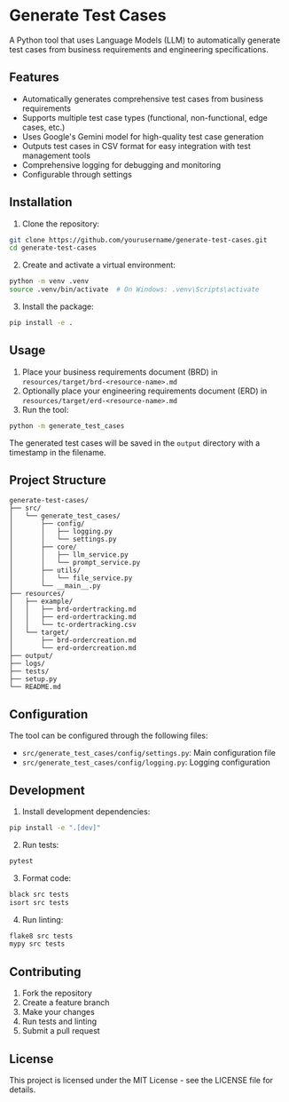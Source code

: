 # Generate Test Cases

A Python tool that uses Language Models (LLM) to automatically generate test cases from business requirements and engineering specifications.

## Features

- Automatically generates comprehensive test cases from business requirements
- Supports multiple test case types (functional, non-functional, edge cases, etc.)
- Uses Google's Gemini model for high-quality test case generation
- Outputs test cases in CSV format for easy integration with test management tools
- Comprehensive logging for debugging and monitoring
- Configurable through settings

## Installation

1. Clone the repository:
```bash
git clone https://github.com/yourusername/generate-test-cases.git
cd generate-test-cases
```

2. Create and activate a virtual environment:
```bash
python -m venv .venv
source .venv/bin/activate  # On Windows: .venv\Scripts\activate
```

3. Install the package:
```bash
pip install -e .
```

## Usage

1. Place your business requirements document (BRD) in `resources/target/brd-<resource-name>.md`
2. Optionally place your engineering requirements document (ERD) in `resources/target/erd-<resource-name>.md`
3. Run the tool:
```bash
python -m generate_test_cases
```

The generated test cases will be saved in the `output` directory with a timestamp in the filename.

## Project Structure

```
generate-test-cases/
├── src/
│   └── generate_test_cases/
│       ├── config/
│       │   ├── logging.py
│       │   └── settings.py
│       ├── core/
│       │   ├── llm_service.py
│       │   └── prompt_service.py
│       ├── utils/
│       │   └── file_service.py
│       └── __main__.py
├── resources/
│   ├── example/
│   │   ├── brd-ordertracking.md
│   │   ├── erd-ordertracking.md
│   │   └── tc-ordertracking.csv
│   └── target/
│       ├── brd-ordercreation.md
│       └── erd-ordercreation.md
├── output/
├── logs/
├── tests/
├── setup.py
└── README.md
```

## Configuration

The tool can be configured through the following files:

- `src/generate_test_cases/config/settings.py`: Main configuration file
- `src/generate_test_cases/config/logging.py`: Logging configuration

## Development

1. Install development dependencies:
```bash
pip install -e ".[dev]"
```

2. Run tests:
```bash
pytest
```

3. Format code:
```bash
black src tests
isort src tests
```

4. Run linting:
```bash
flake8 src tests
mypy src tests
```

## Contributing

1. Fork the repository
2. Create a feature branch
3. Make your changes
4. Run tests and linting
5. Submit a pull request

## License

This project is licensed under the MIT License - see the LICENSE file for details.
